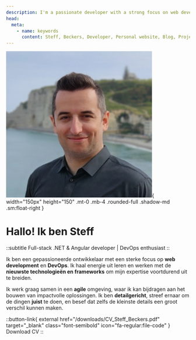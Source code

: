 ```yaml
---
description: I'm a passionate developer with a strong focus on web development and DevOps. I thrive on learning and working with the latest technologies and frameworks to continuously grow my expertise. I enjoy collaborating as part of a team in an agile environment, where I can contribute to building impactful solutions. I'm detail-oriented, committed to getting things right, and understand that even the smallest details can make a big difference.
head:
  meta:
    - name: keywords
      content: Steff, Beckers, Developer, Personal website, Blog, Projects, Resume, CV, Home
---
```


![Steff](/images/steff.jpg){ width="150px" height="150" .mt-0 .mb-4 .rounded-full .shadow-md .sm:float-right }

# Hallo! Ik ben Steff

::subtitle
Full-stack .NET & Angular developer | DevOps enthusiast
::

Ik ben een gepassioneerde ontwikkelaar met een sterke focus op **web development** en **DevOps**. Ik haal energie uit leren en werken met de **nieuwste technologieën en frameworks** om mijn expertise voortdurend uit te breiden.

Ik werk graag samen in een **agile** omgeving, waar ik kan bijdragen aan het bouwen van impactvolle oplossingen. Ik ben **detailgericht**, streef ernaar om de dingen **juist** te doen, en besef dat zelfs de kleinste details een groot verschil kunnen maken.

<!-- TODO: CV in nederlands -->

::button-link{ external href="/downloads/CV_Steff_Beckers.pdf" target="\_blank" class="font-semibold" icon="fa-regular:file-code" }
Download CV
::
